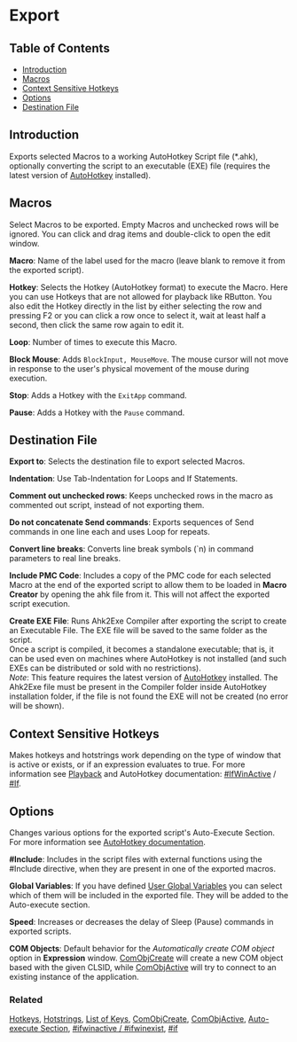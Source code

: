 ﻿# Export

## Table of Contents

* [Introduction](#introduction)
* [Macros](#macros)
* [Context Sensitive Hotkeys](#context-sensitive-hotkeys)
* [Options](#options)
* [Destination File](#destination-file)

## Introduction

Exports selected Macros to a working AutoHotkey Script file (*.ahk), optionally converting the script to an executable (EXE) file (requires the latest version of [AutoHotkey](https://autohotkey.com/) installed).

## Macros

Select Macros to be exported. Empty Macros and unchecked rows will be ignored. You can click and drag items and double-click to open the edit window.

**Macro**: Name of the label used for the macro (leave blank to remove it from the exported script).

**Hotkey**: Selects the Hotkey (AutoHotkey format) to execute the Macro. Here you can use Hotkeys that are not allowed for playback like RButton. You also edit the Hotkey directly in the list by either selecting the row and pressing F2 or you can click a row once to select it, wait at least half a second, then click the same row again to edit it.

**Loop**: Number of times to execute this Macro.

**Block Mouse**: Adds `BlockInput, MouseMove`. The mouse cursor will not move in response to the user's physical movement of the mouse during execution.

**Stop**: Adds a Hotkey with the `ExitApp` command.

**Pause**: Adds a Hotkey with the `Pause` command.

## Destination File

**Export to**: Selects the destination file to export selected Macros.

**Indentation**: Use Tab-Indentation for Loops and If Statements.

**Comment out unchecked rows**: Keeps unchecked rows in the macro as commented out script, instead of not exporting them.

**Do not concatenate Send commands**: Exports sequences of Send commands in one line each and uses Loop for repeats.

**Convert line breaks**: Converts line break symbols (\`n) in command parameters to real line breaks.

**Include PMC Code**: Includes a copy of the PMC code for each selected Macro at the end of the exported script to allow them to be loaded in **Macro Creator** by opening the ahk file from it. This will not affect the exported script execution.

**Create EXE File**: Runs Ahk2Exe Compiler after exporting the script to create an Executable File. The EXE file will be saved to the same folder as the script.  
Once a script is compiled, it becomes a standalone executable; that is, it can be used even on machines where AutoHotkey is not installed (and such EXEs can be distributed or sold with no restrictions).  
*Note*: This feature requires the latest version of [AutoHotkey](http://autohotkey.com/) installed. The Ahk2Exe file must be present in the Compiler folder inside AutoHotkey installation folder, if the file is not found the EXE will not be created (no error will be shown).

## Context Sensitive Hotkeys

Makes hotkeys and hotstrings work depending on the type of window that is active or exists, or if an expression evaluates to true. For more information see [Playback](Playback.html#context-sensitive-hotkeys) and AutoHotkey documentation: [#IfWinActive](http://autohotkey.com/docs/commands/_ifwinactive) / [#If](http://autohotkey.com/docs/commands/_if).

## Options

Changes various options for the exported script's Auto-Execute Section. For more information see [AutoHotkey documentation](http://autohotkey.com/docs).

**\#Include**: Includes in the script files with external functions using the #Include directive, when they are present in one of the exported macros.

**Global Variables**: If you have defined [User Global Variables](Settings.html#user-global-variables) you can select which of them will be included in the exported file. They will be added to the Auto-execute section.

**Speed**: Increases or decreases the delay of Sleep (Pause) commands in exported scripts.

**COM Objects**: Default behavior for the *Automatically create COM object* option in **Expression** window. [ComObjCreate](https://autohotkey.com/docs/commands/ComObjCreate.htm) will create a new COM object based with the given CLSID, while [ComObjActive](https://autohotkey.com/docs/commands/ComObjActive.htm) will try to connect to an existing instance of the application.

### Related

[Hotkeys](http://autohotkey.com/docs/Hotkeys.htm), [Hotstrings](http://autohotkey.com/docs/Hotstrings.htm), [List of Keys](http://autohotkey.com/docs/KeyList.htm), [ComObjCreate](http://autohotkey.com/docs/commands/ComObjCreate.htm), [ComObjActive](http://autohotkey.com/docs/commands/ComObjActive.htm), [Auto-execute Section](http://autohotkey.com/docs/Scripts.htm#auto), [#ifwinactive / #ifwinexist](http://autohotkey.com/docs/commands/_ifwinactive.htm), [#if](http://autohotkey.com/docs/commands/_if.htm)